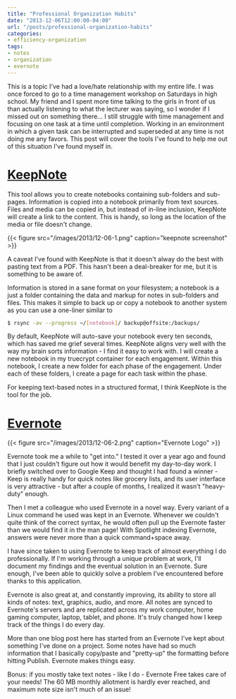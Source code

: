 ```yaml
---
title: "Professional Organization Habits"
date: "2013-12-06T12:00:00-04:00"
url: "/posts/professional-organization-habits"
categories:
- efficiency-organization
tags:
- notes
- organization
- evernote
---
```

This is a topic I've had a love/hate relationship with my entire life.  I was
once forced to go to a time management workshop on Saturdays in high school. My
friend and I spent more time talking to the girls in front of us than actually
listening to what the lecturer was saying, so I wonder if I missed out on
something there...  I still struggle with time management and focusing on one
task at a time until completion.  Working in an environment in which a given
task can be interrupted and superseded at any time is not doing me any favors.
This post will cover the tools I've found to help me out of this situation I've
found myself in.

# [KeepNote](http://keepnote.org)

This tool allows you to create notebooks containing sub-folders and sub-pages.
Information is copied into a notebook primarily from text sources.  Files and
media can be copied in, but instead of in-line inclusion, KeepNote will create a
link to the content.  This is handy, so long as the location of the media or
file doesn't change.

{{< figure src="/images/2013/12-06-1.png" caption="keepnote screenshot" >}}

A caveat I've found with KeepNote is that it doesn't alway do the best with
pasting text from a PDF.  This hasn't been a deal-breaker for me, but it is
something to be aware of.

Information is stored in a sane format on your filesystem; a notebook is a just
a folder containing the data and markup for notes in sub-folders and files.
This makes it simple to back up or copy a notebook to another system as you can
use a one-liner similar to

```bash
$ rsync -av --progress ~/[notebook]/ backup@offsite:/backups/
```

By default, KeepNote will auto-save your notebook every ten seconds, which has
saved me grief several times.  KeepNote aligns very well with the way my brain
sorts information - I find it easy to work with.  I will create a new notebook
in my truecrypt container for each engagement.  Within this notebook, I create a
new folder for each phase of the engagement.  Under each of these folders, I
create a page for each task within the phase.

For keeping text-based notes in a structured format, I think KeepNote is the
tool for the job.

# [Evernote](https://evernote.com)

{{< figure src="/images/2013/12-06-2.png" caption="Evernote Logo" >}}

Evernote took me a while to "get into."  I tested it over a year ago and found
that I just couldn't figure out how it would benefit my day-to-day work.  I
briefly switched over to Google Keep and thought I had found a winner - Keep is
really handy for quick notes like grocery lists, and its user interface is very
attractive - but after a couple of months, I realized it wasn't "heavy-duty"
enough.

Then I met a colleague who used Evernote in a novel way.  Every variant of a
Linux command he used was kept in an Evernote.  Whenever we couldn't quite think
of the correct syntax, he would often pull up the Evernote faster than we would
find it in the man page!  With Spotlight indexing Evernote, answers were never
more than a quick command+space away.

I have since taken to using Evernote to keep track of almost everything I do
professionally.  If I'm working through a unique problem at work, I'll document
my findings and the eventual solution in an Evernote.  Sure enough, I've been
able to quickly solve a problem I've encountered before thanks to this
application.

Evernote is also great at, and constantly improving, its ability to store all
kinds of notes: text, graphics, audio, and more.   All notes are synced to
Evernote's servers and are replicated across my work computer, home gaming
computer, laptop, tablet, and phone.  It's truly changed how I keep track of the
things I do every day.

More than one blog post here has started from an Evernote I've kept about
something I've done on a project.  Some notes have had so much information that
I basically copy/paste and "pretty-up" the formatting before hitting Publish.
Evernote makes things easy.

Bonus: if you mostly take text notes - like I do - Evernote Free takes care of
your needs!  The 60 MB monthly allotment is hardly ever reached, and maximum
note size isn't much of an issue!
